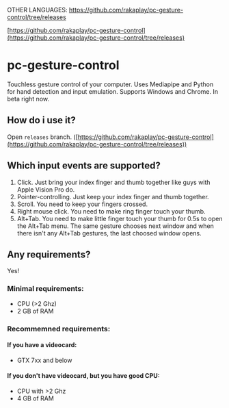 OTHER LANGUAGES:
https://github.com/rakaplay/pc-gesture-control/tree/releases

[https://github.com/rakaplay/pc-gesture-control](https://github.com/rakaplay/pc-gesture-control/tree/releases)
# pc-gesture-control
 Touchless gesture control of your computer. Uses Mediapipe and Python for hand detection and input emulation. Supports Windows and Chrome. In beta right now.
## How do i use it?
Open `releases` branch. ([https://github.com/rakaplay/pc-gesture-control](https://github.com/rakaplay/pc-gesture-control/tree/releases))
## Which input events are supported?
1. Click. Just bring your index finger and thumb together like guys with Apple Vision Pro do.
2. Pointer-controlling. Just keep your index finger and thumb together.
3. Scroll. You need to keep your fingers crossed.
4. Right mouse click. You need to make ring finger touch your thumb.
5. Alt+Tab. You need to make little finger touch your thumb for 0.5s to open the Alt+Tab menu. The same gesture chooses next window and when there isn't any Alt+Tab gestures, the last choosed window opens.
## Any requirements?
Yes!
### Minimal requirements:
-  CPU (>2 Ghz)
-  2 GB of RAM
### Recommemned requirements:
#### If you have a videocard:
-  GTX 7xx and below
#### If you don't have videocard, but you have good CPU:
-  CPU with >2 Ghz
-  4 GB of RAM

